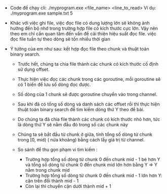 - Code để chạy cli: 
    ./myprogram.exe <file_name> <line_to_read>
    Ví dụ: ./myprogram.exe sample.txt 5

- Khác với việc ghi file, việc đọc file có dung lượng lớn sẽ không ảnh hưởng đến bộ nhớ trong trường hợp file có kích thước cực lớn.
Vậy nên theo em chỉ cần quan tâm đến vấn đề cải thiện hiệu suất đọc file. việc đọc file tuần tự theo dòng sẽ tốn nhiều thời gian

- Ý tưởng của em như sau: kết hợp đọc file theo chunk và thuật toán binary search. 

    + Trước hết, chúng ta chia file thành các chunk có kích thước cố định sử dụng offset.
    + Thực hiện việc đọc các chunk trong các goroutine, mỗi goroutine sẽ có 1 biến để lưu số dòng đọc được.
    + Số dòng của 1 chunk sẽ được goroutine chuyển vào trong channel.

    + Sau khi đã có tổng số dòng và danh sách các offset rồi thì thực hiện thuật toán binary search để tìm kiếm dòng thứ Y theo đề bài.
    + Do chúng ta đã chia file thành các chunk có kích thước nhỏ hơn, tức là dòng thứ Y sẽ nằm đầu đó trong số các chunk này
    + Chúng ta sẽ bắt đầu từ chunk ở giữa, tính tổng số dòng từ chunk trong [0, mid) ( nửa khoảng) bằng cách lấy giá trị từ channel.

    + So sánh để thu gọn phạm vi tìm kiếm :
        * Trường hợp tổng số dòng từ chunk 0 đến chunk mid - 1 bé hơn Y và tổng số dòng từ chunk 0 đến chunk mid lớn hơn bằng Y => Y nằm trong chunk mid
        * Trường hợp tổng số dòng từ chunk 0 đến chunk mid - 1 lớn hơn Y: cận trên đổi thành mid - 1
        * Còn lại thì chuyển cận dưới thành mid + 1

